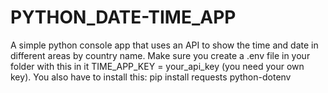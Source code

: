 # PYTHON_DATE-TIME_APP
A simple python console app that uses an API to show the time and date in different areas by country name.  Make sure you create a .env file in your folder with this in it TIME_APP_KEY = your_api_key (you need your own key). You also have to install this: pip install requests python-dotenv
